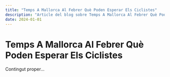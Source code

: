 ```yaml
---
title: "Temps A Mallorca Al Febrer Què Poden Esperar Els Ciclistes"
description: "Article del blog sobre Temps A Mallorca Al Febrer Què Poden Esperar Els Ciclistes"
date: 2024-01-01
---
```


# Temps A Mallorca Al Febrer Què Poden Esperar Els Ciclistes

Contingut proper...

